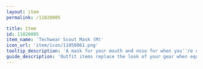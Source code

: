```yaml
---
layout: item
permalink: /11020005

title: Item
id: 11020005
item_name: 'Techwear Scout Mask (M)'
icon_url: 'item/icon/11050061.png'
tooltip_description: 'A mask for your mouth and nose for when you''re on a secret mission.'
guide_description: 'Outfit items replace the look of your gear when equipped.'
---
```

